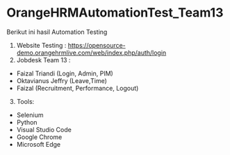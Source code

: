 # OrangeHRMAutomationTest_Team13

Berikut ini hasil Automation Testing

1. Website Testing : https://opensource-demo.orangehrmlive.com/web/index.php/auth/login
2. Jobdesk Team 13 :
- Faizal Triandi (Login, Admin, PIM)
- Oktavianus Jeffry (Leave,Time)
- Faizal (Recruitment, Performance, Logout)
3. Tools:
- Selenium
- Python
- Visual Studio Code
- Google Chrome
- Microsoft Edge


